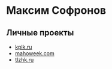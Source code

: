 # Максим Софронов

## Личные проекты

* [kplk.ru](https://kplk.ru)
* [mahoweek.com](https://mahoweek.com)
* [tlzhk.ru](https://tlzhk.ru)

